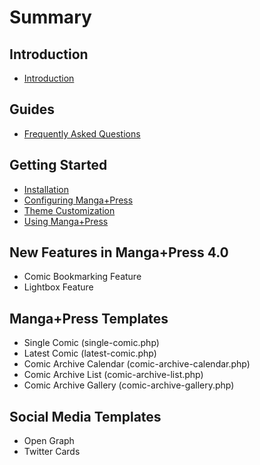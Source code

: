 # Summary

## Introduction

* [Introduction](README.md)

## Guides

* [Frequently Asked Questions](frequently-asked-questions.md)

## Getting Started

* [Installation](getting-started/installation.md)
* [Configuring Manga+Press](getting-started/configuring-manga+press.md)
* [Theme Customization](getting-started/theme-customization.md)
* [Using Manga+Press](getting-started/using-manga+press.md)

## New Features in Manga+Press 4.0

* Comic Bookmarking Feature
* Lightbox Feature

## Manga+Press Templates

* Single Comic \(single-comic.php\)
* Latest Comic \(latest-comic.php\)
* Comic Archive Calendar \(comic-archive-calendar.php\)
* Comic Archive List \(comic-archive-list.php\)
* Comic Archive Gallery \(comic-archive-gallery.php\)

## Social Media Templates

* Open Graph
* Twitter Cards



